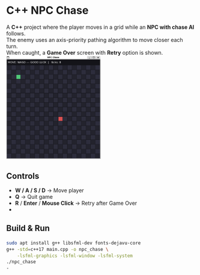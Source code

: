 # C++ NPC Chase

A **C++** project where the player moves in a grid while an **NPC with chase AI** follows.  
The enemy uses an axis-priority pathing algorithm to move closer each turn.  
When caught, a **Game Over** screen with **Retry** option is shown.
<img src="github.png" alt="Game Screenshot" width="50%">

## Controls
- **W / A / S / D** → Move player  
- **Q** → Quit game  
- **R** / **Enter** / **Mouse Click** → Retry after Game Over
- 
## Build & Run
```bash
sudo apt install g++ libsfml-dev fonts-dejavu-core
g++ -std=c++17 main.cpp -o npc_chase \
    -lsfml-graphics -lsfml-window -lsfml-system
./npc_chase
-

